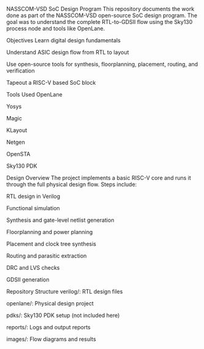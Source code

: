 NASSCOM-VSD SoC Design Program
This repository documents the work done as part of the NASSCOM-VSD open-source SoC design program. The goal was to understand the complete RTL-to-GDSII flow using the Sky130 process node and tools like OpenLane.

Objectives
Learn digital design fundamentals

Understand ASIC design flow from RTL to layout

Use open-source tools for synthesis, floorplanning, placement, routing, and verification

Tapeout a RISC-V based SoC block

Tools Used
OpenLane

Yosys

Magic

KLayout

Netgen

OpenSTA

Sky130 PDK

Design Overview
The project implements a basic RISC-V core and runs it through the full physical design flow. Steps include:

RTL design in Verilog

Functional simulation

Synthesis and gate-level netlist generation

Floorplanning and power planning

Placement and clock tree synthesis

Routing and parasitic extraction

DRC and LVS checks

GDSII generation

Repository Structure
verilog/: RTL design files

openlane/: Physical design project

pdks/: Sky130 PDK setup (not included here)

reports/: Logs and output reports

images/: Flow diagrams and results
